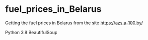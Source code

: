 # fuel_prices_in_Belarus

Getting the fuel prices in Belarus from the site https://azs.a-100.by/

Python 3.8
BeautifulSoup
